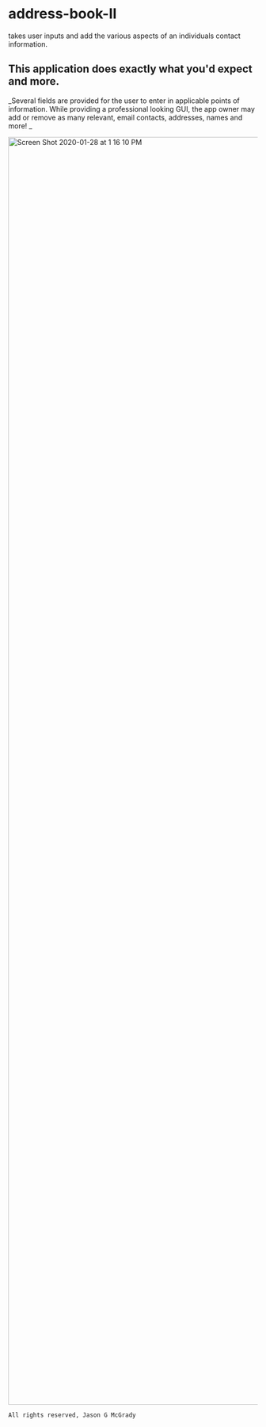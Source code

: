 # address-book-II
takes user inputs and add the various aspects of an individuals contact information.

## This application does exactly what you'd expect and more. 
_Several fields are provided for the user to enter in applicable points of information. While providing a professional looking GUI, the app owner may add or remove as many relevant, email contacts, addresses, names and more! _


<img width="2560" alt="Screen Shot 2020-01-28 at 1 16 10 PM" src="https://user-images.githubusercontent.com/9637712/73306112-644d1e00-41d0-11ea-8b21-a25634cb408a.png">

```All rights reserved, Jason G McGrady```

